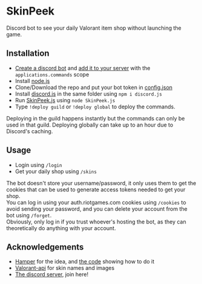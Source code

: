 # SkinPeek
Discord bot to see your daily Valorant item shop without launching the game.

## Installation

- [Create a discord bot](https://discordjs.guide/preparations/setting-up-a-bot-application.html#creating-your-bot) and [add it to your server](https://discordjs.guide/preparations/adding-your-bot-to-servers.html#bot-invite-links) with the `applications.commands` scope
- Install [node.js](https://nodejs.org/en/)
- Clone/Download the repo and put your bot token in [config.json](https://github.com/giorgi-o/SkinPeek/blob/master/config.json)
- Install [discord.js](https://discord.js.org/) in the same folder using `npm i discord.js`
- Run [SkinPeek.js](https://github.com/giorgi-o/SkinPeek/blob/master/SkinPeek.js) using `node SkinPeek.js`
- Type `!deploy guild` or `!deploy global` to deploy the commands.

Deploying in the guild happens instantly but the commands can only be used in that guild. Deploying globally can take up to an hour due to Discord's caching.

## Usage

- Login using `/login`
- Get your daily shop using `/skins`

The bot doesn't store your username/password, it only uses them to get the cookies that can be used to generate access tokens needed to get your shop.  
You can log in using your auth.riotgames.com cookies using `/cookies` to avoid sending your password, and you can delete your account from the bot using `/forget`.  
Obviously, only log in if you trust whoever's hosting the bot, as they can theoretically do anything with your account.  

## Acknowledgements

- [Hamper](https://github.com/OwOHamper/) for the idea, and [the code](https://github.com/OwOHamper/Valorant-item-shop-discord-bot/blob/main/item_shop_viewer.py) showing how to do it
- [Valorant-api](https://dash.valorant-api.com/) for skin names and images
- [The discord server](https://discord.gg/a9yzrw3KAm), join here!
